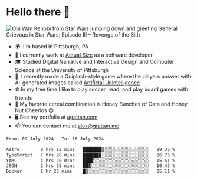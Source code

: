 <!--
**GameDog9988/GameDog9988** is a ✨ _special_ ✨ repository because its `README.md` (this file) appears on your GitHub profile.

Here are some ideas to get you started:

- 🔭 I’m currently working on ...
- 🌱 I’m currently learning ...
- 👯 I’m looking to collaborate on ...
- 🤔 I’m looking for help with ...
- 💬 Ask me about ...
- 📫 How to reach me: ...
- 😄 Pronouns: ...
- ⚡ Fun fact: ...
-->



Hello there 👋
==================================

![Obi Wan Kenobi from Star Wars jumping down and greeting General Grievous in Star Wars: Episode III – Revenge of the Sith](https://github.com/agrattan0820/agrattan0820/assets/51346343/689e56eb-29be-46a5-a079-28ea727b5f7e)


- 🌍  I'm based in Pittsburgh, PA
- 🔭  I currently work at [Actual Size](https://actualsize.com/) as a software developer
- 🎓  Studied Digital Narrative and Interactive Design and Computer Science at the University of Pittsburgh
- 👾  I recently made a Quiplash-style game where the players answer with AI-generated images called [Artificial Unintelligence](https://github.com/agrattan0820/artificial-unintelligence)
- ⚽  In my free time I like to play soccer, read, and play board games with friends
- 🥣  My favorite cereal combination is Honey Bunches of Oats and Honey Nut Cheerios 😋
- 🖥️  See my portfolio at [agattan.com](http://agrattan.com/)
- 📫  You can contact me at [alex@grattan.me](mailto:alex@grattan.me)

<!--START_SECTION:waka-->

```txt
From: 09 July 2024 - To: 16 July 2024

Astro        8 hrs 12 mins   ███████▒░░░░░░░░░░░░░░░░░   29.36 %
TypeScript   7 hrs 28 mins   ██████▓░░░░░░░░░░░░░░░░░░   26.75 %
YAML         4 hrs 20 mins   ████░░░░░░░░░░░░░░░░░░░░░   15.51 %
JSON         2 hrs 55 mins   ██▓░░░░░░░░░░░░░░░░░░░░░░   10.43 %
Docker       1 hr 25 mins    █▒░░░░░░░░░░░░░░░░░░░░░░░   05.11 %
```

<!--END_SECTION:waka-->

